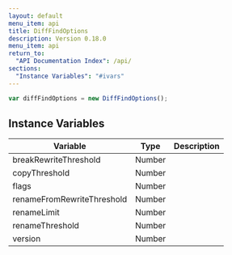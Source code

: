 ```yaml
---
layout: default
menu_item: api
title: DiffFindOptions
description: Version 0.18.0
menu_item: api
return_to:
  "API Documentation Index": /api/
sections:
  "Instance Variables": "#ivars"
---
```


```js
var diffFindOptions = new DiffFindOptions();
```

## <a name="ivars"></a>Instance Variables

| Variable | Type | Description |
| --- | --- | --- |
| <a name="breakRewriteThreshold"></a>breakRewriteThreshold | Number |  |
| <a name="copyThreshold"></a>copyThreshold | Number |  |
| <a name="flags"></a>flags | Number |  |
| <a name="renameFromRewriteThreshold"></a>renameFromRewriteThreshold | Number |  |
| <a name="renameLimit"></a>renameLimit | Number |  |
| <a name="renameThreshold"></a>renameThreshold | Number |  |
| <a name="version"></a>version | Number |  |

